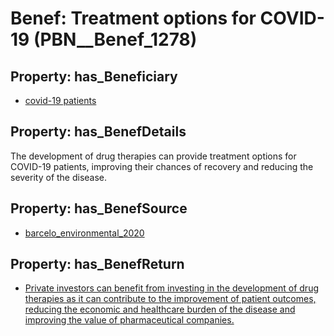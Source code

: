 # Benef: __Treatment options for COVID-19__ (PBN__Benef_1278)

## Property: has_Beneficiary

* [covid-19 patients](../Stakeholder/PBN__Stakeholder_503)

## Property: has_BenefDetails

The development of drug therapies can provide treatment options for COVID-19 patients, improving their chances of recovery and reducing the severity of the disease.

## Property: has_BenefSource

* [barcelo_environmental_2020](../Article/PBN__Article_270)

## Property: has_BenefReturn

* [Private investors can benefit from investing in the development of drug therapies as it can contribute to the improvement of patient outcomes, reducing the economic and healthcare burden of the disease and improving the value of pharmaceutical companies.](../BenefReturn/PBN__BenefReturn_1441)

